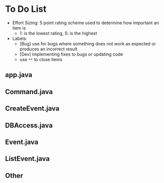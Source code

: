 # To Do List

- Effort Sizing: 5 point rating scheme used to determine how important an item is
  - 1: is the lowest rating, 5: is the highest
- Labels:
  - [Bug] use for bugs where something does not work as expected or produces an incorrect result
  - [Dev] implementing fixes to bugs or updating code
  - use `**` to close items

## app.java

## Command.java

## CreateEvent.java

## DBAccess.java

## Event.java

## ListEvent.java

## Other
